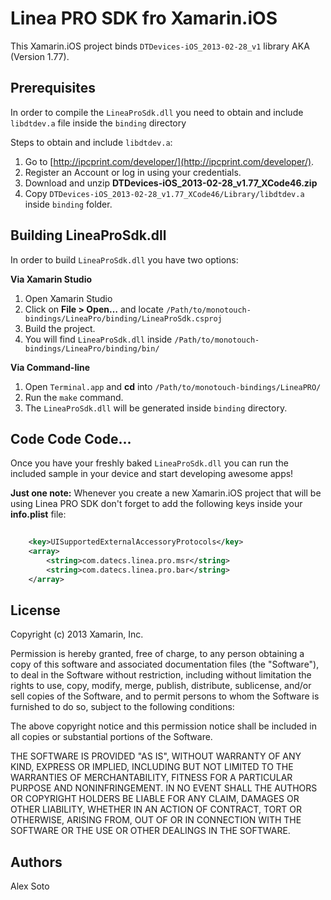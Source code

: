 Linea PRO SDK fro Xamarin.iOS
=============================

This Xamarin.iOS project binds `DTDevices-iOS_2013-02-28_v1` library AKA (Version 1.77).

## Prerequisites

In order to compile the `LineaProSdk.dll` you need to obtain and include `libdtdev.a` file inside the `binding` directory

Steps to obtain and include `libdtdev.a`:

1. Go to [http://ipcprint.com/developer/](http://ipcprint.com/developer/).
2. Register an Account or log in using your credentials.
3. Download and unzip **DTDevices-iOS_2013-02-28_v1.77_XCode46.zip**
4. Copy `DTDevices-iOS_2013-02-28_v1.77_XCode46/Library/libdtdev.a` inside `binding` folder.

## Building LineaProSdk.dll

In order to build `LineaProSdk.dll` you have two options:

**Via Xamarin Studio**

1. Open Xamarin Studio
2. Click on **File > Open…** and locate `/Path/to/monotouch-bindings/LineaPro/binding/LineaProSdk.csproj`
3. Build the project.
4. You will find `LineaProSdk.dll` inside `/Path/to/monotouch-bindings/LineaPro/binding/bin/`

**Via Command-line**

1. Open `Terminal.app` and **cd** into `/Path/to/monotouch-bindings/LineaPRO/`
2. Run the `make` command.
3. The `LineaProSdk.dll` will be generated inside `binding` directory.

## Code Code Code...

Once you have your freshly baked `LineaProSdk.dll` you can run the included sample in your device and start developing awesome apps!

__Just one note:__ Whenever you create a new Xamarin.iOS project that will be using Linea PRO SDK don't forget to add the following keys inside your __info.plist__ file:

```xml
	
	<key>UISupportedExternalAccessoryProtocols</key>
	<array>
		<string>com.datecs.linea.pro.msr</string>
		<string>com.datecs.linea.pro.bar</string>
	</array>

```

## License

Copyright (c) 2013 Xamarin, Inc.

Permission is hereby granted, free of charge, to any person obtaining a copy of this software and associated documentation files (the "Software"), to deal in the Software without restriction, including without limitation the rights to use, copy, modify, merge, publish, distribute, sublicense, and/or sell copies of the Software, and to permit persons to whom the Software is furnished to do so, subject to the following conditions:

The above copyright notice and this permission notice shall be included in all copies or substantial portions of the Software.

THE SOFTWARE IS PROVIDED "AS IS", WITHOUT WARRANTY OF ANY KIND, EXPRESS OR IMPLIED, INCLUDING BUT NOT LIMITED TO THE WARRANTIES OF MERCHANTABILITY, FITNESS FOR A PARTICULAR PURPOSE AND NONINFRINGEMENT. IN NO EVENT SHALL THE AUTHORS OR COPYRIGHT HOLDERS BE LIABLE FOR ANY CLAIM, DAMAGES OR OTHER LIABILITY, WHETHER IN AN ACTION OF CONTRACT, TORT OR OTHERWISE, ARISING FROM, OUT OF OR IN CONNECTION WITH THE SOFTWARE OR THE USE OR OTHER DEALINGS IN THE SOFTWARE.

## Authors

Alex Soto 
